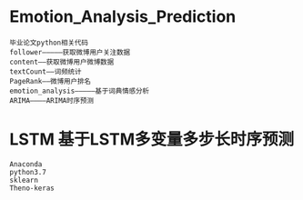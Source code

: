 # Emotion_Analysis_Prediction
```
毕业论文python相关代码
follower—————获取微博用户关注数据
content——获取微博用户微博数据
textCount——词频统计
PageRank——微博用户排名
emotion_analysis—————基于词典情感分析
ARIMA————ARIMA时序预测
```
# LSTM 基于LSTM多变量多步长时序预测
```
Anaconda 
python3.7
sklearn
Theno-keras
```
